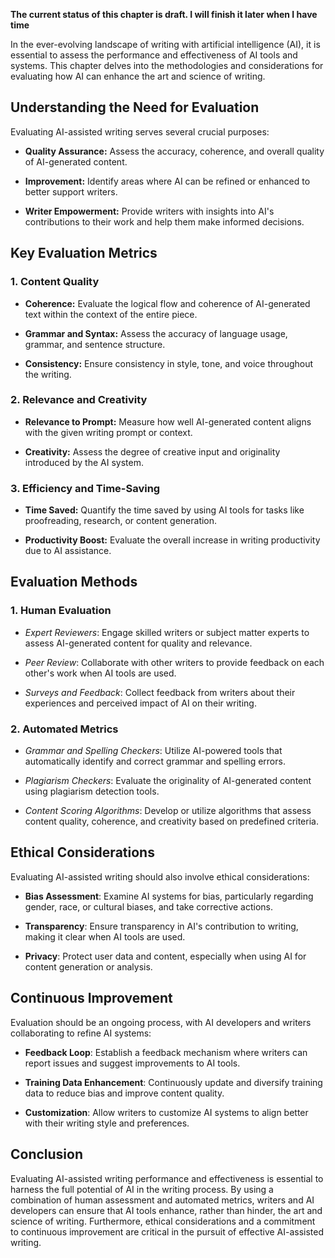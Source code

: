**The current status of this chapter is draft. I will finish it later when I have time**

In the ever-evolving landscape of writing with artificial intelligence (AI), it is essential to assess the performance and effectiveness of AI tools and systems. This chapter delves into the methodologies and considerations for evaluating how AI can enhance the art and science of writing.

Understanding the Need for Evaluation
-------------------------------------

Evaluating AI-assisted writing serves several crucial purposes:

* **Quality Assurance:** Assess the accuracy, coherence, and overall quality of AI-generated content.

* **Improvement:** Identify areas where AI can be refined or enhanced to better support writers.

* **Writer Empowerment:** Provide writers with insights into AI's contributions to their work and help them make informed decisions.

Key Evaluation Metrics
----------------------

### 1. **Content Quality**

* **Coherence:** Evaluate the logical flow and coherence of AI-generated text within the context of the entire piece.

* **Grammar and Syntax:** Assess the accuracy of language usage, grammar, and sentence structure.

* **Consistency:** Ensure consistency in style, tone, and voice throughout the writing.

### 2. **Relevance and Creativity**

* **Relevance to Prompt:** Measure how well AI-generated content aligns with the given writing prompt or context.

* **Creativity:** Assess the degree of creative input and originality introduced by the AI system.

### 3. **Efficiency and Time-Saving**

* **Time Saved:** Quantify the time saved by using AI tools for tasks like proofreading, research, or content generation.

* **Productivity Boost:** Evaluate the overall increase in writing productivity due to AI assistance.

Evaluation Methods
------------------

### 1. **Human Evaluation**

* *Expert Reviewers*: Engage skilled writers or subject matter experts to assess AI-generated content for quality and relevance.

* *Peer Review*: Collaborate with other writers to provide feedback on each other's work when AI tools are used.

* *Surveys and Feedback*: Collect feedback from writers about their experiences and perceived impact of AI on their writing.

### 2. **Automated Metrics**

* *Grammar and Spelling Checkers*: Utilize AI-powered tools that automatically identify and correct grammar and spelling errors.

* *Plagiarism Checkers*: Evaluate the originality of AI-generated content using plagiarism detection tools.

* *Content Scoring Algorithms*: Develop or utilize algorithms that assess content quality, coherence, and creativity based on predefined criteria.

Ethical Considerations
----------------------

Evaluating AI-assisted writing should also involve ethical considerations:

* **Bias Assessment**: Examine AI systems for bias, particularly regarding gender, race, or cultural biases, and take corrective actions.

* **Transparency**: Ensure transparency in AI's contribution to writing, making it clear when AI tools are used.

* **Privacy**: Protect user data and content, especially when using AI for content generation or analysis.

Continuous Improvement
----------------------

Evaluation should be an ongoing process, with AI developers and writers collaborating to refine AI systems:

* **Feedback Loop**: Establish a feedback mechanism where writers can report issues and suggest improvements to AI tools.

* **Training Data Enhancement**: Continuously update and diversify training data to reduce bias and improve content quality.

* **Customization**: Allow writers to customize AI systems to align better with their writing style and preferences.

Conclusion
----------

Evaluating AI-assisted writing performance and effectiveness is essential to harness the full potential of AI in the writing process. By using a combination of human assessment and automated metrics, writers and AI developers can ensure that AI tools enhance, rather than hinder, the art and science of writing. Furthermore, ethical considerations and a commitment to continuous improvement are critical in the pursuit of effective AI-assisted writing.
